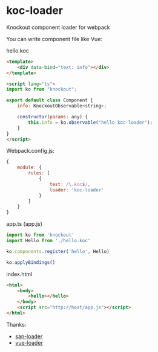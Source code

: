 # koc-loader

Knockout component loader for webpack

You can write component file like Vue:

hello.koc

```html
<template>
    <div data-bind="text: info"></div>
</template>

<script lang="ts">
import ko from "knockout";

export default class Component {
    info: KnockoutObservable<string>;

    constructor(params: any) {
        this.info = ko.observable("hello koc-loader");
    }
}
</script>
```

Webpack.config.js:

```js
{
    module: {
        rules: [
            {
                test: /\.koc$/,
                loader: 'koc-loader'
            }
        ]
    }
}
```

app.ts (app.js)

```ts
import ko from 'knockout'
import Hello from './hello.koc'

ko.components.register('hello', Hello)

ko.applyBindings()
```

index.html

```html
<html>
    <body>
        <hello></hello>
    </body>
    <script src="http://host/app.js"></script>
</html>
```

Thanks:
* [san-loader](https://github.com/ecomfe/san-loader)
* [vue-loader](https://github.com/vuejs/vue-loader)